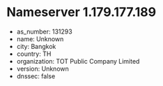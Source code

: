 # Nameserver 1.179.177.189

* as_number: 131293
* name: Unknown
* city: Bangkok
* country: TH
* organization: TOT Public Company Limited
* version: Unknown
* dnssec: false
